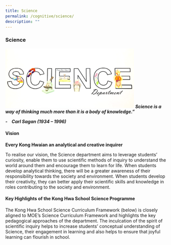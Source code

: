 ```yaml
---
title: Science
permalink: /cognitive/science/
description: ""
---
```

### Science

<img src="/images/science1.png" style="width:80%">
<b><i>Science is a way of thinking much more than it is a body of knowledge.”</i></b>

**_\-    Carl Sagan (1934 – 1996)_**

#### Vision

**Every Kong Hwaian an analytical and creative inquirer**

  

To realise our vision, the Science department aims to leverage students’ curiosity, enable them to use scientific methods of inquiry to understand the world around them and encourage them to learn for life. When students develop analytical thinking, there will be a greater awareness of their responsibility towards the society and environment. When students develop their creativity, they can better apply their scientific skills and knowledge in roles contributing to the society and environment.

#### Key Highlights of the Kong Hwa School Science Programme

The Kong Hwa School Science Curriculum Framework (below) is closely aligned to MOE’s Science Curriculum Framework and highlights the key pedagogical approaches of the department. The inculcation of the spirit of scientific inquiry helps to increase students’ conceptual understanding of Science, their engagement in learning and also helps to ensure that joyful learning can flourish in school.